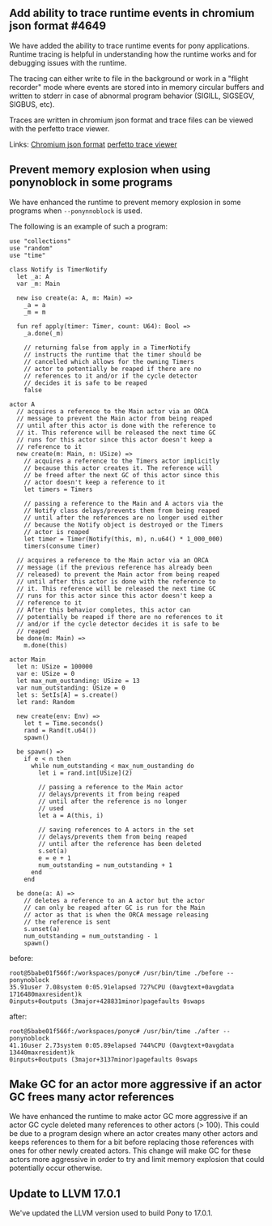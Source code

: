 ## Add ability to trace runtime events in chromium json format #4649

We have added the ability to trace runtime events for pony applications. Runtime tracing is helpful in understanding how the runtime works and for debugging issues with the runtime.

The tracing can either write to file in the background or work in a "flight recorder" mode where events are stored into in memory circular buffers and written to stderr in case of abnormal program behavior (SIGILL, SIGSEGV, SIGBUS, etc).

Traces are written in chromium json format and trace files can be viewed with the perfetto trace viewer.

Links:
[Chromium json format](https://docs.google.com/document/d/1CvAClvFfyA5R-PhYUmn5OOQtYMH4h6I0nSsKchNAySU/preview?tab=t.0)
[perfetto trace viewer](https://perfetto.dev/)

## Prevent memory explosion when using ponynoblock in some programs

We have enhanced the runtime to prevent memory explosion in some programs when `--ponynnoblock` is used.

The following is an example of such a program:

```pony
use "collections"
use "random"
use "time"

class Notify is TimerNotify
  let _a: A
  var _m: Main

  new iso create(a: A, m: Main) =>
    _a = a
    _m = m

  fun ref apply(timer: Timer, count: U64): Bool =>
    _a.done(_m)

    // returning false from apply in a TimerNotify
    // instructs the runtime that the timer should be
    // cancelled which allows for the owning Timers
    // actor to potentially be reaped if there are no
    // references to it and/or if the cycle detector
    // decides it is safe to be reaped
    false

actor A
  // acquires a reference to the Main actor via an ORCA
  // message to prevent the Main actor from being reaped
  // until after this actor is done with the reference to
  // it. This reference will be released the next time GC
  // runs for this actor since this actor doesn't keep a
  // reference to it
  new create(m: Main, n: USize) =>
    // acquires a reference to the Timers actor implicitly
    // because this actor creates it. The reference will
    // be freed after the next GC of this actor since this
    // actor doesn't keep a reference to it
    let timers = Timers

    // passing a reference to the Main and A actors via the
    // Notify class delays/prevents them from being reaped
    // until after the references are no longer used either
    // because the Notify object is destroyed or the Timers
    // actor is reaped
    let timer = Timer(Notify(this, m), n.u64() * 1_000_000)
    timers(consume timer)

  // acquires a reference to the Main actor via an ORCA
  // message (if the previous reference has already been
  // released) to prevent the Main actor from being reaped
  // until after this actor is done with the reference to
  // it. This reference will be released the next time GC
  // runs for this actor since this actor doesn't keep a
  // reference to it
  // After this behavior completes, this actor can
  // potentially be reaped if there are no references to it
  // and/or if the cycle detector decides it is safe to be
  // reaped
  be done(m: Main) =>
    m.done(this)

actor Main
  let n: USize = 100000
  var e: USize = 0
  let max_num_oustanding: USize = 13
  var num_outstanding: USize = 0
  let s: SetIs[A] = s.create()
  let rand: Random

  new create(env: Env) =>
    let t = Time.seconds()
    rand = Rand(t.u64())
    spawn()

  be spawn() =>
    if e < n then
      while num_outstanding < max_num_oustanding do
        let i = rand.int[USize](2)

        // passing a reference to the Main actor
        // delays/prevents it from being reaped
        // until after the reference is no longer
        // used
        let a = A(this, i)

        // saving references to A actors in the set
        // delays/prevents them from being reaped
        // until after the reference has been deleted
        s.set(a)
        e = e + 1
        num_outstanding = num_outstanding + 1
      end
    end

  be done(a: A) =>
    // deletes a reference to an A actor but the actor
    // can only be reaped after GC is run for the Main
    // actor as that is when the ORCA message releasing
    // the reference is sent
    s.unset(a)
    num_outstanding = num_outstanding - 1
    spawn()
```

before:

```
root@5babe01f566f:/workspaces/ponyc# /usr/bin/time ./before --ponynoblock
35.91user 7.08system 0:05.91elapsed 727%CPU (0avgtext+0avgdata 1716480maxresident)k
0inputs+0outputs (3major+428831minor)pagefaults 0swaps
```

after:

```
root@5babe01f566f:/workspaces/ponyc# /usr/bin/time ./after --ponynoblock
41.16user 2.73system 0:05.89elapsed 744%CPU (0avgtext+0avgdata 13440maxresident)k
0inputs+0outputs (3major+3137minor)pagefaults 0swaps
```

## Make GC for an actor more aggressive if an actor GC frees many actor references

We have enhanced the runtime to make actor GC more aggressive if an actor GC cycle deleted many references to other actors (> 100). This could be due to a program design where an actor creates many other actors and keeps references to them for a bit before replacing those references with ones for other newly created actors. This change will make GC for these actors more aggressive in order to try and limit memory explosion that could potentially occur otherwise.

## Update to LLVM 17.0.1

We've updated the LLVM version used to build Pony to 17.0.1.
